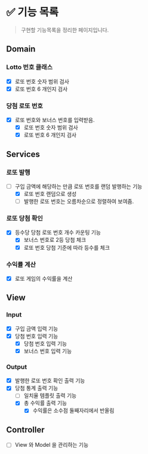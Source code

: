 # ✅ 기능 목록

> 구현할 기능목록을 정리한 페이지입니다.

## Domain

### Lotto 번호 클래스

- [x] 로또 번호 숫자 범위 검사
- [x] 로또 번호 6 개인지 검사

### 당첨 로또 번호

- [x] 로또 번호와 보너스 번호를 입력받음.
  - [x] 로또 번호 숫자 범위 검사
  - [x] 로또 번호 6 개인지 검사

## Services

### 로또 발행

- [ ] 구입 금액에 해당하는 만큼 로또 번호를 랜덤 발행하는 기능
    - [x] 로또 번호 랜덤으로 생성
    - [ ] 발행한 로또 번호는 오름차순으로 정렬하여 보여줌.

### 로또 당첨 확인

- [x] 등수당 당첨 로또 번호 개수 카운팅 기능
    - [x] 보너스 번호로 2등 당첨 체크
    - [x] 로또 번호 당첨 기준에 따라 등수를 체크

### 수익률 계산

- [x] 로또 게임의 수익률을 계산

## View

### Input

- [x] 구입 금액 입력 기능
- [x] 당첨 번호 입력 기능
    - [x] 당첨 번호 입력 기능
    - [x] 보너스 번호 입력 기능

### Output

- [x] 발행한 로또 번호 확인 출력 기능
- [x] 당첨 통계 출력 기능
    - [ ] 일치율 템플릿 출력 기능
    - [x] 총 수익률 출력 기능
        - [x] 수익률은 소수점 둘째자리에서 반올림

## Controller

- [ ] View 와 Model 을 관리하는 기능